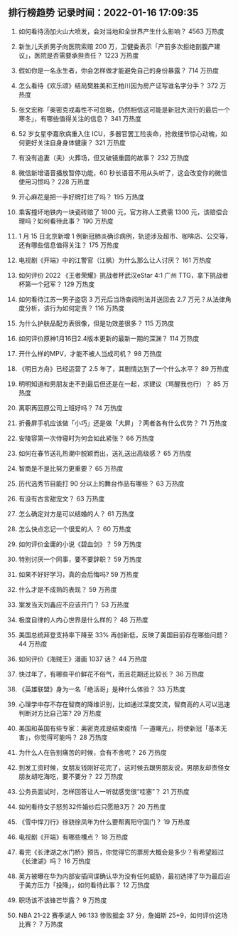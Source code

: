 
## 排行榜趋势 记录时间：2022-01-16 17:09:35
  
  1. 如何看待汤加火山大喷发，会对当地和全世界产生什么影响？ 4563 万热度
    
  2. 新生儿夭折男子向医院索赔 200 万，卫健委表示「产前多次拒绝剖腹产建议」，医院是否需要承担责任？ 1223 万热度
    
  3. 假如你是一名永生者，你会怎样做才能避免自己的身份暴露？ 714 万热度
    
  4. 怎么看待《欢乐颂》结局樊胜美和王柏川因为房产证写谁名字分手？ 372 万热度
    
  5. 张文宏称「奥密克戎毒性不可忽略，仍然相信这可能是新冠大流行的最后一个寒冬」，有哪些值得关注的信息？ 341 万热度
    
  6. 52 岁女星李嘉欣病重入住 ICU，多器官罢工险丧命，抢救细节惊心动魄，如何更好关注自身身体健康？ 321 万热度
    
  7. 有没有追妻（夫）火葬场，但又破镜重圆的故事？ 232 万热度
    
  8. 微信新增语音播放暂停功能，60 秒长语音不用从头听了，这会改变你的微信使用习惯吗？ 228 万热度
    
  9. 开心麻花是把一手好牌打烂了吗？ 195 万热度
    
  10. 乘客撞坏地铁内一块瓷砖赔了 1800 元，官方称人工费需 1300 元，该赔偿合理吗？如何看待此事？ 190 万热度
    
  11. 1 月 15 日北京新增 1 例新冠肺炎确诊病例，轨迹涉及超市、咖啡店、公交等，还有哪些信息值得关注？ 175 万热度
    
  12. 电视剧《开端》中的江警官（江枫）为什么那么让人讨厌？ 161 万热度
    
  13. 如何评价 2022 《王者荣耀》挑战者杯武汉eStar 4:1 广州 TTG，拿下挑战者杯第一个冠军？ 129 万热度
    
  14. 如何看待江苏一男子盗窃 3 万元后当场查阅刑法并送回去 2.7 万元？从法律角度分析，该行为如何定责？ 116 万热度
    
  15. 为什么护肤品配方表很像，但是功效差很多？ 115 万热度
    
  16. 如何评价原神1月16日2.4版本更新的最新一期的深渊？ 114 万热度
    
  17. 开什么样的MPV，才能不被人当成司机？ 98 万热度
    
  18. 《明日方舟》已经运营了 2.5 年了，其剧情达到了一个什么水平？ 89 万热度
    
  19. 明明知道和男朋友走不到最后但还是在一起，求建议（骂醒我也行）？ 85 万热度
    
  20. 离职再回原公司上班好吗？ 74 万热度
    
  21. 折叠屏手机应该做「小巧」还是做「大屏」？两者各有什么优势？ 71 万热度
    
  22. 安陵容第一次侍寝时为何会如此紧张？ 66 万热度
    
  23. 如何在春节送礼热潮中脱颖而出，送礼送出高级感？ 65 万热度
    
  24. 智商是不是比努力更重要？ 65 万热度
    
  25. 历代选秀节目能打 90 分以上的舞台作品有哪些？ 63 万热度
    
  26. 有没有古言甜宠文？ 63 万热度
    
  27. 怎么确定对方是可以结婚的人？ 61 万热度
    
  28. 怎么快点忘记一个很爱的人 ？ 60 万热度
    
  29. 如何评价金庸的小说《碧血剑》？ 59 万热度
    
  30. 特别讨厌一个同事，要不要辞职？ 59 万热度
    
  31. 如果不好好学习，真的会后悔吗? 59 万热度
    
  32. 什么才是不成熟的表现？ 59 万热度
    
  33. 案发当天刘鑫应不应该开门？ 53 万热度
    
  34. 极度自律的人内心世界是什么样的？ 48 万热度
    
  35. 美国总统拜登支持率下降至 33% 再创新低，反映了美国目前存在哪些问题？ 44 万热度
    
  36. 如何评价《海贼王》漫画 1037 话？ 44 万热度
    
  37. 快过年了，有哪些平价鲜花不俗气，而且花期还比较长？ 36 万热度
    
  38. 《英雄联盟》身为一名「绝活哥」是种什么体验？ 33 万热度
    
  39. 心理学中存不存在智商的降维识别，比如通过深度交流，智商高的人可以迅速判断对方比自己笨? 29 万热度
    
  40. 美国和英国有些专家：奥密克戎是结束疫情「一道曙光」，将使新冠「基本无害」，你觉得可能吗？ 28 万热度
    
  41. 为什么人在告别痛苦的时候，会有不舍呢？ 26 万热度
    
  42. 到发工资时候，女朋友钱刚好花完了，这时候去跟男朋友说，男朋友却责怪女朋友胡吃海吃，要不要分？ 22 万热度
    
  43. 公务员面试时，怎样回答让人一听就感觉很“哇塞”？ 21 万热度
    
  44. 如何看待女子怒剪32件婚纱后只愿赔3万？ 20 万热度
    
  45. 《雪中悍刀行》徐骁徐凤年为什么要帮离阳守国门？ 19 万热度
    
  46. 电视剧《开端》有哪些槽点？ 18 万热度
    
  47. 看完《长津湖之水门桥》预告，你觉得它的票房大概会是多少？有希望超过《长津湖》吗？ 16 万热度
    
  48. 英方被曝在华为内部安插间谍确认华为没有任何威胁，最初选择了华为最后迫于美方压力「投降」，如何看待此事？ 12 万热度
    
  49. 职场该不该锋芒毕露？ 9 万热度
    
  50. NBA 21-22 赛季湖人 96:133 惨败掘金 37 分，詹姆斯 25+9，如何评价这场比赛？ 7 万热度
    